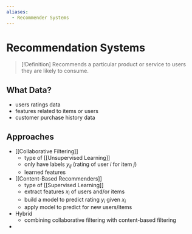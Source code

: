 ```yaml
---
aliases:
  - Recommender Systems
---
```

# Recommendation Systems
> [!Definition]
> Recommends a particular product or service to users they are likely to consume.

## What Data?
- users ratings data
- features related to items or users
- customer purchase history data
## Approaches
- [[Collaborative Filtering]]
	- type of [[Unsupervised Learning]]
	- only have labels $y_{ij}$ (rating of user $i$ for item $j$)
	- learned features
- [[Content-Based Recommenders]]
	- type of [[Supervised Learning]]
	- extract features $x_i$ of users and/or items
	- build a model to predict rating $y_i$ given $x_i$
	- apply model to predict for new users/items
- Hybrid
	- combining collaborative filtering with content-based filtering
- 